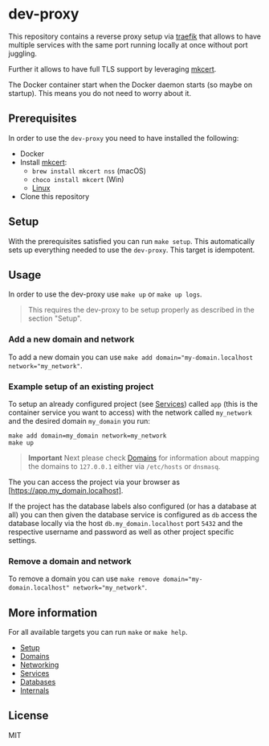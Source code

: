 # dev-proxy

This repository contains a reverse proxy setup via [traefik](https://traefik.io) 
that allows to have multiple services with the same port running locally at 
once without port juggling.

Further it allows to have full TLS support by leveraging [mkcert](https://mkcert.dev).

The Docker container start when the Docker daemon starts (so maybe on startup). This means you do not need to worry about it.

## Prerequisites

In order to use the `dev-proxy` you need to have installed the following:

- Docker
- Install [mkcert](https://mkcert.dev):
  - `brew install mkcert nss` (macOS)
  - `choco install mkcert` (Win)
  - [Linux](https://github.com/FiloSottile/mkcert#linux)
- Clone this repository

## Setup

With the prerequisites satisfied you can run `make setup`. This automatically 
sets up everything needed to use the `dev-proxy`. This target is idempotent.

## Usage

In order to use the dev-proxy use `make up` or `make up logs`. 

> This requires the dev-proxy to be setup properly as described in the section 
> "Setup".

### Add a new domain and network

To add a new domain you can use `make add domain="my-domain.localhost network="my_network"`.

### Example setup of an existing project

To setup an already configured project (see [Services](docs/04_services.md)) 
called `app` (this is the container service you want to access) with the 
network called `my_network` and the desired domain `my_domain` you run:

```
make add domain=my_domain network=my_network
make up
```

> **Important**
> Next please check [Domains](docs/02_domains.md) for information about mapping 
> the domains to `127.0.0.1` either via `/etc/hosts` or `dnsmasq`.

The you can access the project via your browser as [https://app.my_domain.localhost].

If the project has the database labels also configured (or has a database at 
all) you can then given the database service is configured as `db` access 
the database locally via the host `db.my_domain.localhost` port `5432` and the 
respective username and password as well as other project specific settings.

### Remove a domain and network

To remove a domain you can use `make remove domain="my-domain.localhost" network="my_network"`.

## More information

For all available targets you can run `make` or `make help`.

- [Setup](docs/01_setup.md)
- [Domains](docs/02_domains.md)
- [Networking](docs/03_networking.md)
- [Services](docs/04_services.md)
- [Databases](docs/05_databases.md)
- [Internals](docs/06_internals.md)

## License

MIT

